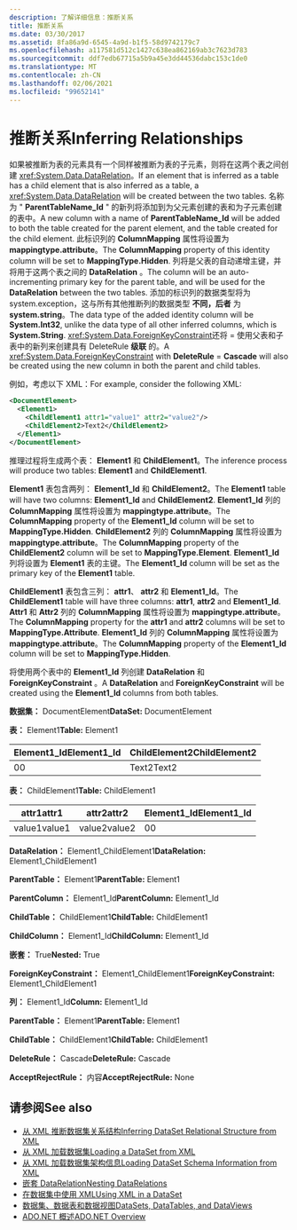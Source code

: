 ```yaml
---
description: 了解详细信息：推断关系
title: 推断关系
ms.date: 03/30/2017
ms.assetid: 8fa86a9d-6545-4a9d-b1f5-58d9742179c7
ms.openlocfilehash: a117581d512c1427c638ea862169ab3c7623d783
ms.sourcegitcommit: ddf7edb67715a5b9a45e3dd44536dabc153c1de0
ms.translationtype: MT
ms.contentlocale: zh-CN
ms.lasthandoff: 02/06/2021
ms.locfileid: "99652141"
---
```

# <a name="inferring-relationships"></a><span data-ttu-id="d2f36-103">推断关系</span><span class="sxs-lookup"><span data-stu-id="d2f36-103">Inferring Relationships</span></span>

<span data-ttu-id="d2f36-104">如果被推断为表的元素具有一个同样被推断为表的子元素，则将在这两个表之间创建 <xref:System.Data.DataRelation>。</span><span class="sxs-lookup"><span data-stu-id="d2f36-104">If an element that is inferred as a table has a child element that is also inferred as a table, a <xref:System.Data.DataRelation> will be created between the two tables.</span></span> <span data-ttu-id="d2f36-105">名称为 " **ParentTableName_Id** " 的新列将添加到为父元素创建的表和为子元素创建的表中。</span><span class="sxs-lookup"><span data-stu-id="d2f36-105">A new column with a name of **ParentTableName_Id** will be added to both the table created for the parent element, and the table created for the child element.</span></span> <span data-ttu-id="d2f36-106">此标识列的 **ColumnMapping** 属性将设置为 **mappingtype.attribute**。</span><span class="sxs-lookup"><span data-stu-id="d2f36-106">The **ColumnMapping** property of this identity column will be set to **MappingType.Hidden**.</span></span> <span data-ttu-id="d2f36-107">列将是父表的自动递增主键，并将用于这两个表之间的 **DataRelation** 。</span><span class="sxs-lookup"><span data-stu-id="d2f36-107">The column will be an auto-incrementing primary key for the parent table, and will be used for the **DataRelation** between the two tables.</span></span> <span data-ttu-id="d2f36-108">添加的标识列的数据类型将为 system.exception，这与所有其他推断列的数据类型 **不同，后者** 为 **system.string**。</span><span class="sxs-lookup"><span data-stu-id="d2f36-108">The data type of the added identity column will be **System.Int32**, unlike the data type of all other inferred columns, which is **System.String**.</span></span> <span data-ttu-id="d2f36-109"><xref:System.Data.ForeignKeyConstraint>还将  =  使用父表和子表中的新列来创建具有 DeleteRule **级联** 的。</span><span class="sxs-lookup"><span data-stu-id="d2f36-109">A <xref:System.Data.ForeignKeyConstraint> with **DeleteRule** = **Cascade** will also be created using the new column in both the parent and child tables.</span></span>  
  
 <span data-ttu-id="d2f36-110">例如，考虑以下 XML：</span><span class="sxs-lookup"><span data-stu-id="d2f36-110">For example, consider the following XML:</span></span>  
  
```xml  
<DocumentElement>  
  <Element1>  
    <ChildElement1 attr1="value1" attr2="value2"/>  
    <ChildElement2>Text2</ChildElement2>  
  </Element1>  
</DocumentElement>  
```  
  
 <span data-ttu-id="d2f36-111">推理过程将生成两个表： **Element1** 和 **ChildElement1**。</span><span class="sxs-lookup"><span data-stu-id="d2f36-111">The inference process will produce two tables: **Element1** and **ChildElement1**.</span></span>  
  
 <span data-ttu-id="d2f36-112">**Element1** 表包含两列： **Element1_Id** 和 **ChildElement2**。</span><span class="sxs-lookup"><span data-stu-id="d2f36-112">The **Element1** table will have two columns: **Element1_Id** and **ChildElement2**.</span></span> <span data-ttu-id="d2f36-113">**Element1_Id** 列的 **ColumnMapping** 属性将设置为 **mappingtype.attribute**。</span><span class="sxs-lookup"><span data-stu-id="d2f36-113">The **ColumnMapping** property of the **Element1_Id** column will be set to **MappingType.Hidden**.</span></span> <span data-ttu-id="d2f36-114">**ChildElement2** 列的 **ColumnMapping** 属性将设置为 **mappingtype.attribute**。</span><span class="sxs-lookup"><span data-stu-id="d2f36-114">The **ColumnMapping** property of the **ChildElement2** column will be set to **MappingType.Element**.</span></span> <span data-ttu-id="d2f36-115">**Element1_Id** 列将设置为 **Element1** 表的主键。</span><span class="sxs-lookup"><span data-stu-id="d2f36-115">The **Element1_Id** column will be set as the primary key of the **Element1** table.</span></span>  
  
 <span data-ttu-id="d2f36-116">**ChildElement1** 表包含三列： **attr1**、 **attr2** 和 **Element1_Id**。</span><span class="sxs-lookup"><span data-stu-id="d2f36-116">The **ChildElement1** table will have three columns: **attr1**, **attr2** and **Element1_Id**.</span></span> <span data-ttu-id="d2f36-117">**Attr1** 和 **Attr2** 列的 **ColumnMapping** 属性将设置为 **mappingtype.attribute**。</span><span class="sxs-lookup"><span data-stu-id="d2f36-117">The **ColumnMapping** property for the **attr1** and **attr2** columns will be set to **MappingType.Attribute**.</span></span> <span data-ttu-id="d2f36-118">**Element1_Id** 列的 **ColumnMapping** 属性将设置为 **mappingtype.attribute**。</span><span class="sxs-lookup"><span data-stu-id="d2f36-118">The **ColumnMapping** property of the **Element1_Id** column will be set to **MappingType.Hidden**.</span></span>  
  
 <span data-ttu-id="d2f36-119">将使用两个表中的 **Element1_Id** 列创建 **DataRelation** 和 **ForeignKeyConstraint** 。</span><span class="sxs-lookup"><span data-stu-id="d2f36-119">A **DataRelation** and **ForeignKeyConstraint** will be created using the **Element1_Id** columns from both tables.</span></span>  
  
 <span data-ttu-id="d2f36-120">**数据集：** DocumentElement</span><span class="sxs-lookup"><span data-stu-id="d2f36-120">**DataSet:** DocumentElement</span></span>  
  
 <span data-ttu-id="d2f36-121">**表：** Element1</span><span class="sxs-lookup"><span data-stu-id="d2f36-121">**Table:** Element1</span></span>  
  
|<span data-ttu-id="d2f36-122">Element1_Id</span><span class="sxs-lookup"><span data-stu-id="d2f36-122">Element1_Id</span></span>|<span data-ttu-id="d2f36-123">ChildElement2</span><span class="sxs-lookup"><span data-stu-id="d2f36-123">ChildElement2</span></span>|  
|------------------|-------------------|  
|<span data-ttu-id="d2f36-124">0</span><span class="sxs-lookup"><span data-stu-id="d2f36-124">0</span></span>|<span data-ttu-id="d2f36-125">Text2</span><span class="sxs-lookup"><span data-stu-id="d2f36-125">Text2</span></span>|  
  
 <span data-ttu-id="d2f36-126">**表：** ChildElement1</span><span class="sxs-lookup"><span data-stu-id="d2f36-126">**Table:** ChildElement1</span></span>  
  
|<span data-ttu-id="d2f36-127">attr1</span><span class="sxs-lookup"><span data-stu-id="d2f36-127">attr1</span></span>|<span data-ttu-id="d2f36-128">attr2</span><span class="sxs-lookup"><span data-stu-id="d2f36-128">attr2</span></span>|<span data-ttu-id="d2f36-129">Element1_Id</span><span class="sxs-lookup"><span data-stu-id="d2f36-129">Element1_Id</span></span>|  
|-----------|-----------|------------------|  
|<span data-ttu-id="d2f36-130">value1</span><span class="sxs-lookup"><span data-stu-id="d2f36-130">value1</span></span>|<span data-ttu-id="d2f36-131">value2</span><span class="sxs-lookup"><span data-stu-id="d2f36-131">value2</span></span>|<span data-ttu-id="d2f36-132">0</span><span class="sxs-lookup"><span data-stu-id="d2f36-132">0</span></span>|  
  
 <span data-ttu-id="d2f36-133">**DataRelation：** Element1_ChildElement1</span><span class="sxs-lookup"><span data-stu-id="d2f36-133">**DataRelation:** Element1_ChildElement1</span></span>  
  
 <span data-ttu-id="d2f36-134">**ParentTable：** Element1</span><span class="sxs-lookup"><span data-stu-id="d2f36-134">**ParentTable:** Element1</span></span>  
  
 <span data-ttu-id="d2f36-135">**ParentColumn：** Element1_Id</span><span class="sxs-lookup"><span data-stu-id="d2f36-135">**ParentColumn:** Element1_Id</span></span>  
  
 <span data-ttu-id="d2f36-136">**ChildTable：** ChildElement1</span><span class="sxs-lookup"><span data-stu-id="d2f36-136">**ChildTable:** ChildElement1</span></span>  
  
 <span data-ttu-id="d2f36-137">**ChildColumn：** Element1_Id</span><span class="sxs-lookup"><span data-stu-id="d2f36-137">**ChildColumn:** Element1_Id</span></span>  
  
 <span data-ttu-id="d2f36-138">**嵌套：** True</span><span class="sxs-lookup"><span data-stu-id="d2f36-138">**Nested:** True</span></span>  
  
 <span data-ttu-id="d2f36-139">**ForeignKeyConstraint：** Element1_ChildElement1</span><span class="sxs-lookup"><span data-stu-id="d2f36-139">**ForeignKeyConstraint:** Element1_ChildElement1</span></span>  
  
 <span data-ttu-id="d2f36-140">**列：** Element1_Id</span><span class="sxs-lookup"><span data-stu-id="d2f36-140">**Column:** Element1_Id</span></span>  
  
 <span data-ttu-id="d2f36-141">**ParentTable：** Element1</span><span class="sxs-lookup"><span data-stu-id="d2f36-141">**ParentTable:** Element1</span></span>  
  
 <span data-ttu-id="d2f36-142">**ChildTable：** ChildElement1</span><span class="sxs-lookup"><span data-stu-id="d2f36-142">**ChildTable:** ChildElement1</span></span>  
  
 <span data-ttu-id="d2f36-143">**DeleteRule：** Cascade</span><span class="sxs-lookup"><span data-stu-id="d2f36-143">**DeleteRule:** Cascade</span></span>  
  
 <span data-ttu-id="d2f36-144">**AcceptRejectRule：** 内容</span><span class="sxs-lookup"><span data-stu-id="d2f36-144">**AcceptRejectRule:** None</span></span>  
  
## <a name="see-also"></a><span data-ttu-id="d2f36-145">请参阅</span><span class="sxs-lookup"><span data-stu-id="d2f36-145">See also</span></span>

- [<span data-ttu-id="d2f36-146">从 XML 推断数据集关系结构</span><span class="sxs-lookup"><span data-stu-id="d2f36-146">Inferring DataSet Relational Structure from XML</span></span>](inferring-dataset-relational-structure-from-xml.md)
- [<span data-ttu-id="d2f36-147">从 XML 加载数据集</span><span class="sxs-lookup"><span data-stu-id="d2f36-147">Loading a DataSet from XML</span></span>](loading-a-dataset-from-xml.md)
- [<span data-ttu-id="d2f36-148">从 XML 加载数据集架构信息</span><span class="sxs-lookup"><span data-stu-id="d2f36-148">Loading DataSet Schema Information from XML</span></span>](loading-dataset-schema-information-from-xml.md)
- [<span data-ttu-id="d2f36-149">嵌套 DataRelation</span><span class="sxs-lookup"><span data-stu-id="d2f36-149">Nesting DataRelations</span></span>](nesting-datarelations.md)
- [<span data-ttu-id="d2f36-150">在数据集中使用 XML</span><span class="sxs-lookup"><span data-stu-id="d2f36-150">Using XML in a DataSet</span></span>](using-xml-in-a-dataset.md)
- [<span data-ttu-id="d2f36-151">数据集、数据表和数据视图</span><span class="sxs-lookup"><span data-stu-id="d2f36-151">DataSets, DataTables, and DataViews</span></span>](index.md)
- [<span data-ttu-id="d2f36-152">ADO.NET 概述</span><span class="sxs-lookup"><span data-stu-id="d2f36-152">ADO.NET Overview</span></span>](../ado-net-overview.md)
